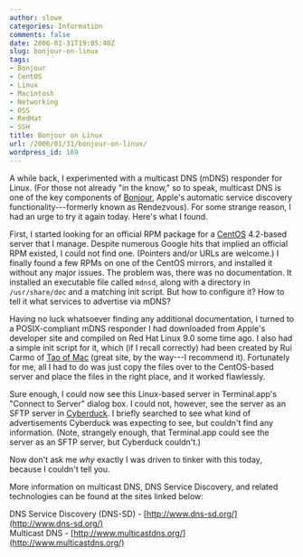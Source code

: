 ```yaml
---
author: slowe
categories: Information
comments: false
date: 2006-01-31T19:05:40Z
slug: bonjour-on-linux
tags:
- Bonjour
- CentOS
- Linux
- Macintosh
- Networking
- OSS
- RedHat
- SSH
title: Bonjour on Linux
url: /2006/01/31/bonjour-on-linux/
wordpress_id: 169
---
```


A while back, I experimented with a multicast DNS (mDNS) responder for Linux. (For those not already "in the know," so to speak, multicast DNS is one of the key components of [Bonjour](http://www.apple.com/macosx/features/bonjour/), Apple's automatic service discovery functionality---formerly known as Rendezvous). For some strange reason, I had an urge to try it again today. Here's what I found.

First, I started looking for an official RPM package for a [CentOS](http://www.centos.org/) 4.2-based server that I manage. Despite numerous Google hits that implied an official RPM existed, I could not find one. (Pointers and/or URLs are welcome.) I finally found a few RPMs on one of the CentOS mirrors, and installed it without any major issues. The problem was, there was no documentation. It installed an executable file called `mdnsd`, along with a directory in `/usr/share/doc` and a matching init script. But how to configure it? How to tell it what services to advertise via mDNS?

Having no luck whatsoever finding any additional documentation, I turned to a POSIX-compliant mDNS responder I had downloaded from Apple's developer site and compiled on Red Hat Linux 9.0 some time ago. I also had a simple init script for it, which (if I recall correctly) had been created by Rui Carmo of [Tao of Mac](http://the.taoofmac.com/space) (great site, by the way---I recommend it). Fortunately for me, all I had to do was just copy the files over to the CentOS-based server and place the files in the right place, and it worked flawlessly.

Sure enough, I could now see this Linux-based server in Terminal.app's "Connect to Server" dialog box. I could not, however, see the server as an SFTP server in [Cyberduck](http://cyberduck.ch/). I briefly searched to see what kind of advertisements Cyberduck was expecting to see, but couldn't find any information. (Note, strangely enough, that Terminal.app could see the server as an SFTP server, but Cyberduck couldn't.)

Now don't ask me _why_ exactly I was driven to tinker with this today, because I couldn't tell you.

More information on multicast DNS, DNS Service Discovery, and related technologies can be found at the sites linked below:

DNS Service Discovery (DNS-SD) - [http://www.dns-sd.org/](http://www.dns-sd.org/)  
Multicast DNS - [http://www.multicastdns.org/](http://www.multicastdns.org/)
